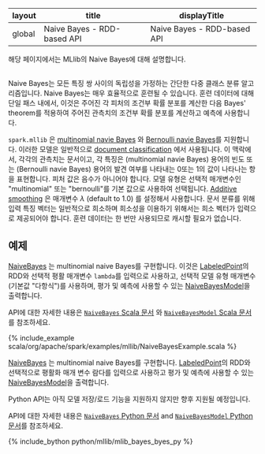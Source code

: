 |layout|title|displayTitle|
|--|--|--|
| global | Naive Bayes - RDD-based API|Naive Bayes - RDD-based API

해당 페이지에서는 MLlib의 Naive Bayes에 대해 설명합니다. 

##

Naive Bayes는 모든 특징 쌍 사이의 독립성을 가정하는 간단한 다중 클래스 분류 알고리즘입니다. Naive Bayes는 매우 효율적으로 훈련될 수 있습니다. 훈련 데이터에 대해 단일 패스 내에서, 이것은 주어진 각 피처의 조건부 확률 분포를 계산한 다음 Bayes' theorem를 적용하여 주어진 관측치의 조건부 확률 분포를 계산하고 예측에 사용합니다. 

`spark.mllib` 은  [multinomial navie Bayes](http://en.wikipedia.org/wiki/Naive_Bayes_classifier#Multinomial_naive_Bayes) 와 [Bernoulli navie Bayes](http://nlp.stanford.edu/IR-book/html/htmledition/the-bernoulli-model-1.html)를 지원합니다. 이러한 모델은 일반적으로 [document classification](http://nlp.stanford.edu/IR-book/html/htmledition/naive-bayes-text-classification-1.html) 에서 사용됩니다. 이 맥락에서, 각각의 관측치는 문서이고, 각 특징은 (multinomial navie Bayes) 용어의 빈도 또는 (Bernoulli navie Bayes) 용어의 발견 여부를 나타내는 0또는 1의 값이 나타나는 항을 표현합니다. 피처 값은 음수가 아니어야 합니다. 모델 유형은 선택적 매개변수인 "multinomial" 또는 "bernoulli"를 기본 값으로 사용하여 선택됩니다. [Additive smoothing](http://en.wikipedia.org/wiki/Lidstone_smoothing) 은 매개변수 
$\lambda$ (default to $1.0$) 를 설정해서 사용합니다. 문서 분류를 위해 입력 특징 벡터는 일반적으로 희소하며 희소성을 이용하기 위해서는 희소 벡터가 입력으로 제공되어야 합니다. 훈련 데이터는 한 번만 사용되므로 캐시할 필요가 없습니다. 

## 예제
<div class="codetabs">
<div data-lang="scala" markdown="1">

[NaiveBayes](https://github.com/apache/spark/blob/master/docs/api/scala/org/apache/spark/mllib/classification/NaiveBayes$.html) 는 multinomial naive Bayes를 구현합니다. 이것은 
[LabeledPoint](https://github.com/apache/spark/blob/master/docs/api/scala/org/apache/spark/mllib/regression/LabeledPoint.html)의 RDD와 선택적 평활 매개변수 `lambda`를 입력으로 사용하고, 선택적 모델 유형 매개변수 (기본값 "다항식")를 사용하며, 평가 및 예측에 사용할 수 있는 [NaiveBayesModel](https://github.com/apache/spark/blob/master/docs/api/scala/org/apache/spark/mllib/classification/NaiveBayesModel.html)을 출력합니다.

API에 대한 자세한 내용은 [`NaiveBayes`  Scala 문서](https://github.com/apache/spark/blob/master/docs/api/scala/org/apache/spark/mllib/classification/NaiveBayes$.html) 와 [`NaiveBayesModel`  Scala 문서](https://github.com/apache/spark/blob/master/docs/api/scala/org/apache/spark/mllib/classification/NaiveBayesModel.html)를 참조하세요.

{% include_example scala/org/apache/spark/examples/mllib/NaiveBayesExample.scala %}

[NaiveBayes](https://github.com/apache/spark/blob/master/docs/api/java/org/apache/spark/mllib/classification/NaiveBayes.html) 는 
multinomial naive Bayes를 구현합니다. [LabeledPoint](https://github.com/apache/spark/blob/master/docs/api/java/org/apache/spark/mllib/regression/LabeledPoint.html)의 RDD와 선택적으로 평활화 매개 변수 람다를 입력으로 사용하고 평가 및 예측에 사용할 수 있는 [NaiveBayesModel](https://github.com/apache/spark/blob/master/docs/api/java/org/apache/spark/mllib/classification/NaiveBayesModel.html)을 출력합니다. 

Python API는 아직 모델 저장/로드 기능을 지원하지 않지만 향후 지원될 예정입니다. 

API에 대한 자세한 내용은 [`NaiveBayes`  Python 문서](https://github.com/apache/spark/blob/master/docs/api/python/reference/api/pyspark.mllib.classification.NaiveBayes.html) and [`NaiveBayesModel`  Python 문서](https://github.com/apache/spark/blob/master/docs/api/python/reference/api/pyspark.mllib.classification.NaiveBayesModel.html)를 참조하세요. 

{% include_bython python/mllib/mlib_bayes_byes_py %}
